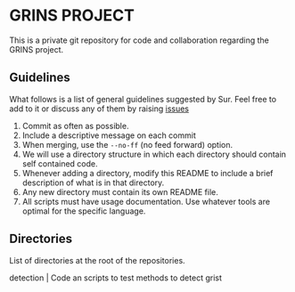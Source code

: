 # GRINS PROJECT

This is a private git repository for code and collaboration
regarding the GRINS project.

## Guidelines

What follows is a list of general guidelines suggested by Sur.
Feel free to add to it or discuss any of them by raising
[issues](https://github.com/surh/grins/issues)

1. Commit as often as possible.
2. Include a descriptive message on each commit
3. When merging, use the `--no-ff` (no feed forward) option.
4. We will use a directory structure in which each directory
should contain self contained code.
5. Whenever adding a directory, modify this README to include
a brief description of what is in that directory.
6. Any new directory must contain its own README file.
7. All scripts must have usage documentation. Use whatever
tools are optimal for the specific language.

## Directories

List of directories at the root of the repositories.

detection | Code an scripts to test methods to detect grist

